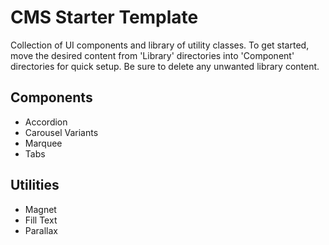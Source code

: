 # CMS Starter Template

Collection of UI components and library of utility classes. To get started, move the desired content from 'Library' directories into 'Component' directories for quick setup. Be sure to delete any unwanted library content.

## Components

- Accordion
- Carousel Variants
- Marquee
- Tabs

## Utilities

- Magnet
- Fill Text
- Parallax
